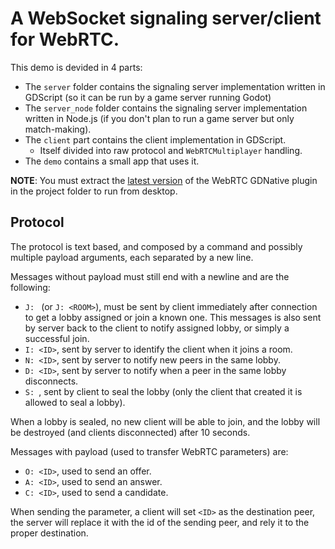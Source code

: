 # A WebSocket signaling server/client for WebRTC.

This demo is devided in 4 parts:

- The `server` folder contains the signaling server implementation written in GDScript (so it can be run by a game server running Godot)
- The `server_node` folder contains the signaling server implementation written in Node.js (if you don't plan to run a game server but only match-making).
- The `client` part contains the client implementation in GDScript.
  - Itself divided into raw protocol and `WebRTCMultiplayer` handling.
- The `demo` contains a small app that uses it.

**NOTE**: You must extract the [latest version](https://github.com/godotengine/webrtc-native/releases) of the WebRTC GDNative plugin in the project folder to run from desktop.

## Protocol

The protocol is text based, and composed by a command and possibly multiple payload arguments, each separated by a new line.

Messages without payload must still end with a newline and are the following:

- `J: ` (or `J: <ROOM>`), must be sent by client immediately after connection to get a lobby assigned or join a known one.
  This messages is also sent by server back to the client to notify assigned lobby, or simply a successful join.
- `I: <ID>`, sent by server to identify the client when it joins a room.
- `N: <ID>`, sent by server to notify new peers in the same lobby.
- `D: <ID>`, sent by server to notify when a peer in the same lobby disconnects.
- `S: `, sent by client to seal the lobby (only the client that created it is allowed to seal a lobby).

When a lobby is sealed, no new client will be able to join, and the lobby will be destroyed (and clients disconnected) after 10 seconds.

Messages with payload (used to transfer WebRTC parameters) are:

- `O: <ID>`, used to send an offer.
- `A: <ID>`, used to send an answer.
- `C: <ID>`, used to send a candidate.

When sending the parameter, a client will set `<ID>` as the destination peer, the server will replace it with the id of the sending peer, and rely it to the proper destination.
